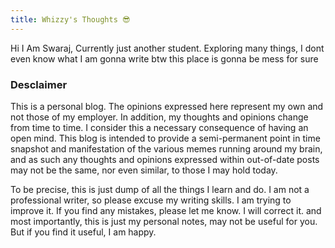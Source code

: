 ```yaml
---
title: Whizzy's Thoughts 😎
---
```



Hi I Am Swaraj, Currently just another student. Exploring many things, I dont even know what I am gonna write btw this place is gonna be mess for sure


### Desclaimer

This is a personal blog. The opinions expressed here represent my own and not those of my employer. In addition, my thoughts and opinions change from time to time. I consider this a necessary consequence of having an open mind. This blog is intended to provide a semi-permanent point in time snapshot and manifestation of the various memes running around my brain, and as such any thoughts and opinions expressed within out-of-date posts may not be the same, nor even similar, to those I may hold today.

To be precise, this is just dump of all the things I learn and do. I am not a professional writer, so please excuse my writing skills. I am trying to improve it. If you find any mistakes, please let me know. I will correct it. and most importantly, this is just my personal notes, may not be useful for you. But if you find it useful, I am happy.
